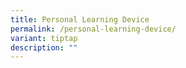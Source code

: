 ```yaml
---
title: Personal Learning Device
permalink: /personal-learning-device/
variant: tiptap
description: ""
---
```

